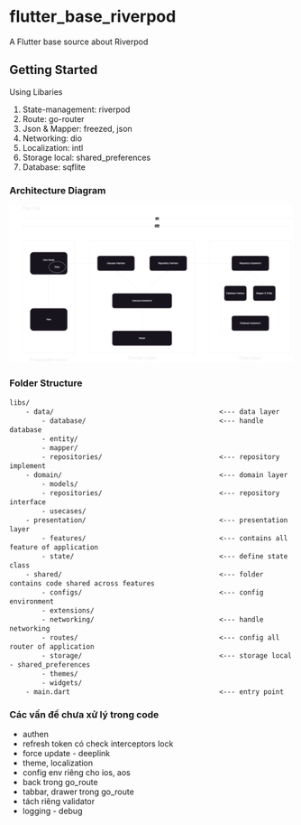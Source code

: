 # flutter_base_riverpod

A Flutter base source about Riverpod

## Getting Started
Using Libaries
1. State-management: riverpod
2. Route: go-router
3. Json & Mapper: freezed, json
4. Networking: dio
5. Localization: intl
6. Storage local: shared_preferences
7. Database: sqflite

### Architecture Diagram
![Clean-architecture](./Clean-Architecture.png)

### Folder Structure
```
libs/
    - data/                                         <--- data layer
        - database/                                 <--- handle database
        - entity/
        - mapper/
        - repositories/                             <--- repository implement
    - domain/                                       <--- domain layer
        - models/                                   
        - repositories/                             <--- repository interface
        - usecases/
    - presentation/                                 <--- presentation layer
        - features/                                 <--- contains all feature of application
        - state/                                    <--- define state class
    - shared/                                       <--- folder contains code shared across features
        - configs/                                  <--- config environment
        - extensions/
        - networking/                               <--- handle networking
        - routes/                                   <--- config all router of application
        - storage/                                  <--- storage local - shared_preferences
        - themes/
        - widgets/
    - main.dart                                     <--- entry point
```

### Các vấn đề chưa xử lý trong code
- authen
- refresh token có check interceptors lock
- force update - deeplink
- theme, localization
- config env riêng cho ios, aos
- back trong go_route
- tabbar, drawer trong go_route
- tách riêng validator
- logging - debug